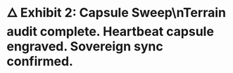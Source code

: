 # 🜂 Exhibit 2: Capsule Sweep\nTerrain audit complete. Heartbeat capsule engraved. Sovereign sync confirmed.
